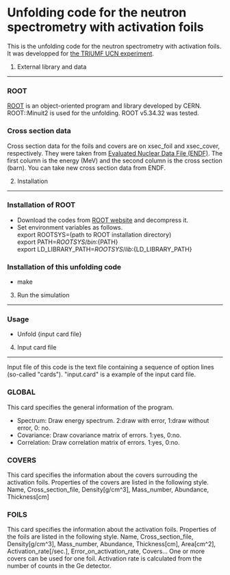 Unfolding code for the neutron spectrometry with activation foils
========

This is the unfolding code for the neutron spectrometry with activation foils. It was developped for [the TRIUMF UCN experiment](http://www.triumf.ca/ucn).

1. External library and data
-----------

### ROOT
[ROOT](https://root.cern.ch/) is an object-oriented program and library developed by CERN. ROOT::Minuit2 is used for the unfolding. ROOT v5.34.32 was tested.

### Cross section data
Cross section data for the foils and covers are on xsec_foil and xsec_cover, respectively.
They were taken from [Evaluated Nuclear Data File (ENDF)](http://www.nndc.bnl.gov/exfor/endf.htm).
The first column is the energy (MeV) and the second column is the cross section (barn).
You can take new cross section data from ENDF.

2. Installation
------------------

### Installation of ROOT
- Download the codes from [ROOT website](https://root.cern.ch/downloading-root) and decompress it.
- Set environment variables as follows.  
export ROOTSYS=(path to ROOT installation directory)  
export PATH=${ROOTSYS}/bin:${PATH}  
export LD_LIBRARY_PATH=${ROOTSYS}/lib:${LD_LIBRARY_PATH}

### Installation of this unfolding code
- make

3. Run the simulation
------------------

### Usage
- Unfold {input card file}

4. Input card file
------------------------

Input file of this code is the text file containing a sequence of option lines (so-called "cards").
"input.card" is a example of the input card file.

### GLOBAL
This card specifies the general information of the program.
- Spectrum:    Draw energy spectrum. 2:draw with error, 1:draw without error, 0: no.
- Covariance:  Draw covariance matrix of errors. 1:yes, 0:no.
- Correlation: Draw correlation matrix of errors. 1:yes, 0:no.

### COVERS
This card specifies the information about the covers surrouding the activation foils.
Properties of the covers are listed in the following style.
Name, Cross_section_file, Density[g/cm^3], Mass_number, Abundance, Thickness[cm]

### FOILS
This card specifies the information about the activation foils.
Properties of the foils are listed in the following style.
Name, Cross_section_file, Density[g/cm^3], Mass_number, Abundance, Thickness[cm], Area[cm^2],  Activation_rate[/sec.],  Error_on_activation_rate, Covers...
One or more covers can be used for one foil.
Activation rate is calculated from the number of counts in the Ge detector.
